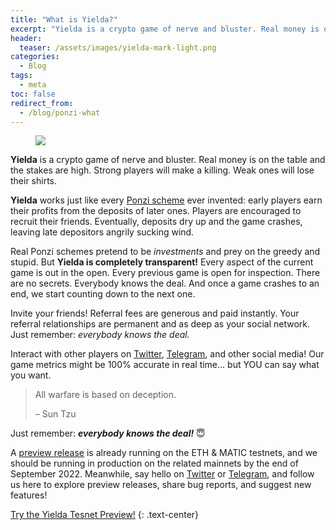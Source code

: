 ```yaml
---
title: "What is Yielda?"
excerpt: "Yielda is a crypto game of nerve and bluster. Real money is on the table. Strong players will make a killing. Weak ones will lose their shirts."
header:
  teaser: /assets/images/yielda-mark-light.png
categories:
  - Blog
tags:
  - meta
toc: false
redirect_from:
  - /blog/ponzi-what
---
```


<figure class="align-left" style="margin-top: 10px; margin-bottom: 10px; width: 150px;">
    <img src="{{ site.url }}{{ site.baseurl }}/assets/images/yielda-mark-light.png">
</figure>

**Yielda** is a crypto game of nerve and bluster. Real money is on the table and the stakes are high. Strong players will make a killing. Weak ones will lose their shirts.

**Yielda** works just like every [Ponzi scheme](https://en.wikipedia.org/wiki/Ponzi_scheme) ever invented: early players earn their profits from the deposits of later ones. Players are encouraged to recruit their friends. Eventually, deposits dry up and the game crashes, leaving late depositors angrily sucking wind.

Real Ponzi schemes pretend to be *investments* and prey on the greedy and stupid. But **Yielda is completely transparent!** Every aspect of the current game is out in the open. Every previous game is open for inspection. There are no secrets. Everybody knows the deal. And once a game crashes to an end, we start counting down to the next one.

Invite your friends! Referral fees are generous and paid instantly. Your referral relationships are permanent and as deep as your social
network. Just remember: *everybody knows the deal.*

Interact with other players on [Twitter](https://twitter.com/yielda_game), [Telegram](https://t.me/yielda_game), and other social media! Our game metrics might be 100% accurate in real time... but YOU can say what you want.

> All warfare is based on deception.
>
> &ndash; Sun Tzu

Just remember: ***everybody knows the deal!*** 😇

A [preview release](https://preview.yielda.io) is already running on the ETH & MATIC testnets, and we should be running in production on the related mainnets by the end of September 2022. Meanwhile, say hello on [Twitter](https://twitter.com/yielda_game) or [Telegram](https://t.me/yielda_game), and follow us here to explore preview releases, share bug reports, and suggest new features!

<a class="btn btn--primary btn--large" href="https://preview.yielda.io" target="blank">Try the Yielda Tesnet Preview!</a>
{:  .text-center}

